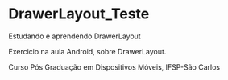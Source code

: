 # DrawerLayout_Teste
Estudando e aprendendo DrawerLayout

Exercicio na aula Android, sobre DrawerLayout.

Curso Pós Graduação em Dispositivos Móveis, IFSP-São Carlos
